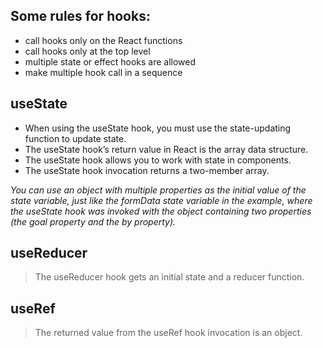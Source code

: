 ## Some rules for hooks:

- call hooks only on the React functions
- call hooks only at the top level
- multiple state or effect hooks are allowed
- make multiple hook call in a sequence

## useState

- When using the useState hook, you must use the state-updating function to update state.
- The useState hook’s return value in React is the array data structure.
- The useState hook allows you to work with state in components.
- The useState hook invocation returns a two-member array.

_You can use an object with multiple properties as the initial value of the state variable, just like the formData state variable in the example, where the useState hook was invoked with the object containing two properties (the goal property and the by property)._


## useReducer
> The useReducer hook gets an initial state and a reducer function.  

## useRef
> The returned value from the useRef hook invocation is an object.  